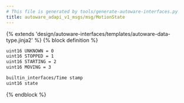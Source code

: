 ```yaml
---
# This file is generated by tools/generate-autoware-interfaces.py
title: autoware_adapi_v1_msgs/msg/MotionState
---
```


{% extends 'design/autoware-interfaces/templates/autoware-data-type.jinja2' %}
{% block definition %}

```txt
uint16 UNKNOWN = 0
uint16 STOPPED = 1
uint16 STARTING = 2
uint16 MOVING = 3

builtin_interfaces/Time stamp
uint16 state
```

{% endblock %}
